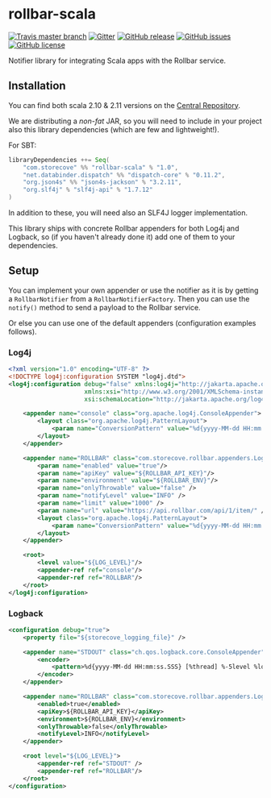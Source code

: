 # rollbar-scala
[![Travis master branch](https://img.shields.io/travis/storecove/rollbar-scala/master.svg)](https://travis-ci.org/storecove/rollbar-scala) [![Gitter](https://badges.gitter.im/Join%20Chat.svg)](https://gitter.im/storecove/rollbar-scala?utm_source=badge&utm_medium=badge&utm_campaign=pr-badge)
[![GitHub release](https://img.shields.io/github/release/storecove/rollbar-scala.svg)](https://github.com/storecove/rollbar-scala/releases) [![GitHub issues](https://img.shields.io/github/issues/storecove/rollbar-scala.svg)](https://github.com/storecove/rollbar-scala/issues) [![GitHub license](https://img.shields.io/github/license/storecove/rollbar-scala.svg)](https://github.com/storecove/rollbar-scala/blob/master/LICENSE)

Notifier library for integrating Scala apps with the Rollbar service.

## Installation
You can find both scala 2.10 & 2.11 versions on the [Central Repository](http://search.maven.org/#search%7Cga%7C1%7Cg%3Acom.storecove).

We are distributing a *non-fat* JAR, so you will need to include in your project also this library dependencies (which are few and lightweight!).

For SBT:

```scala
libraryDependencies ++= Seq(
    "com.storecove" %% "rollbar-scala" % "1.0",
    "net.databinder.dispatch" %% "dispatch-core" % "0.11.2",
    "org.json4s" %% "json4s-jackson" % "3.2.11",
    "org.slf4j" % "slf4j-api" % "1.7.12"
)
```

In addition to these, you will need also an SLF4J logger implementation.

This library ships with concrete Rollbar appenders for both Log4j and Logback, so (if you haven't already done it) add one of them to your dependencies.

## Setup

You can implement your own appender or use the notifier as it is by getting a `RollbarNotifier` from a `RollbarNotifierFactory`.
Then you can use the `notify()` method to send a payload to the Rollbar service.

Or else you can use one of the default appenders (configuration examples follows).

### Log4j

```xml
<?xml version="1.0" encoding="UTF-8" ?>
<!DOCTYPE log4j:configuration SYSTEM "log4j.dtd">
<log4j:configuration debug="false" xmlns:log4j="http://jakarta.apache.org/log4j/"
                     xmlns:xsi="http://www.w3.org/2001/XMLSchema-instance"
                     xsi:schemaLocation="http://jakarta.apache.org/log4j/ ">

    <appender name="console" class="org.apache.log4j.ConsoleAppender">
        <layout class="org.apache.log4j.PatternLayout">
            <param name="ConversionPattern" value="%d{yyyy-MM-dd HH:mm:ss} [%t] %-5p %C:%L - %m%n" />
        </layout>
    </appender>

    <appender name="ROLLBAR" class="com.storecove.rollbar.appenders.Log4jAppender">
        <param name="enabled" value="true"/>
        <param name="apiKey" value="${ROLLBAR_API_KEY}"/>
        <param name="environment" value="${ROLLBAR_ENV}"/>
        <param name="onlyThrowable" value="false" />
        <param name="notifyLevel" value="INFO" />
        <param name="limit" value="1000" />
        <param name="url" value="https://api.rollbar.com/api/1/item/" />
        <layout class="org.apache.log4j.PatternLayout">
            <param name="ConversionPattern" value="%d{yyyy-MM-dd HH:mm:ss} [%t] %-5p %C:%L - %m%n" />
        </layout>
    </appender>

    <root>
        <level value="${LOG_LEVEL}"/>
        <appender-ref ref="console"/>
        <appender-ref ref="ROLLBAR"/>
    </root>
</log4j:configuration>
```

### Logback

```xml
<configuration debug="true">
    <property file="${storecove_logging_file}" />

    <appender name="STDOUT" class="ch.qos.logback.core.ConsoleAppender">
        <encoder>
            <pattern>%d{yyyy-MM-dd HH:mm:ss.SSS} [%thread] %-5level %logger{36}:%L - %msg%n</pattern>
        </encoder>
    </appender>

    <appender name="ROLLBAR" class="com.storecove.rollbar.appenders.LogbackAppender">
        <enabled>true</enabled>
        <apiKey>${ROLLBAR_API_KEY}</apiKey>
        <environment>${ROLLBAR_ENV}</environment>
        <onlyThrowable>false</onlyThrowable>
        <notifyLevel>INFO</notifyLevel>
    </appender>

    <root level="${LOG_LEVEL}">
        <appender-ref ref="STDOUT" />
        <appender-ref ref="ROLLBAR"/>
    </root>
</configuration>
```
